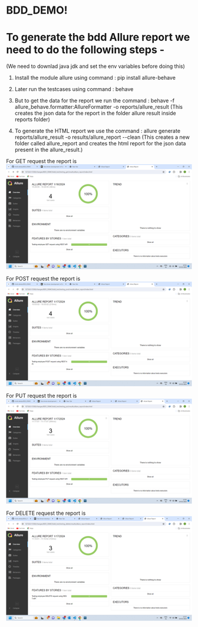 # BDD_DEMO!




# To generate the bdd Allure report we need to do the following steps -

(We need to downlad java jdk and set the env variables before doing this)

1) Install the module allure using command : pip install allure-behave 

2) Later run the testcases using command : behave

3) But to get the data for the report we run the command : 
behave -f allure_behave.formatter:AllureFormatter -o reports/allure_result (This creates the json data for the report in the folder allure result inside reports folder)

4) To generate the HTML report we use the command : 
allure generate reports/allure_result -o results/allure_report --clean (This creates a new folder called allure_report and creates the html report for the  json data present in the allure_result.)


For GET request the report is
![GET Allure-Report](<Screenshot (11).png>)

For POST request the report is
![POST Allure-Report](<Screenshot (12).png>)

For PUT request the report is
![PUT Allure-Report](<Screenshot (13).png>)

For DELETE request the report is
![DELETE Allure-Report](<Screenshot (14).png>)